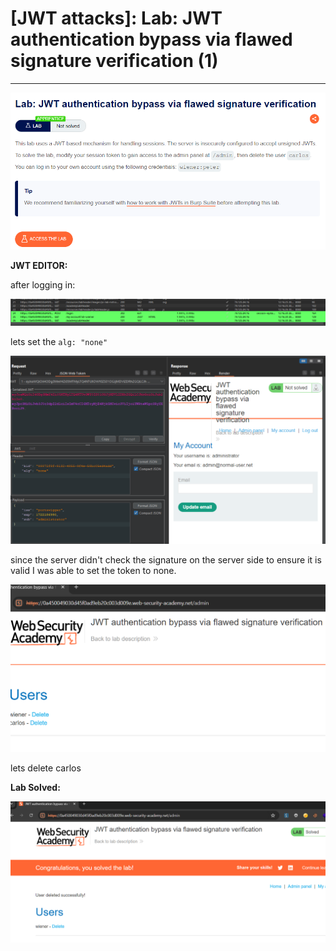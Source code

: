 # [JWT attacks]: Lab: JWT authentication bypass via flawed signature verification (1)

---

![Untitled](%5BJWT%20attacks%5D%20Lab%20JWT%20authentication%20bypass%20via%20fl%20944dcd7d3ea54eb29fa2972dd6645da5/Untitled.png)

**JWT EDITOR:** 

after logging in: 

![Untitled](%5BJWT%20attacks%5D%20Lab%20JWT%20authentication%20bypass%20via%20fl%20944dcd7d3ea54eb29fa2972dd6645da5/Untitled%201.png)

lets set the `alg: "none"` 

![Untitled](%5BJWT%20attacks%5D%20Lab%20JWT%20authentication%20bypass%20via%20fl%20944dcd7d3ea54eb29fa2972dd6645da5/Untitled%202.png)

since the server didn't check the signature on the server side to ensure it is valid I was able to set the token to none. 

![Untitled](%5BJWT%20attacks%5D%20Lab%20JWT%20authentication%20bypass%20via%20fl%20944dcd7d3ea54eb29fa2972dd6645da5/Untitled%203.png)

lets delete carlos 

**Lab Solved:** 

![Untitled](%5BJWT%20attacks%5D%20Lab%20JWT%20authentication%20bypass%20via%20fl%20944dcd7d3ea54eb29fa2972dd6645da5/Untitled%204.png)